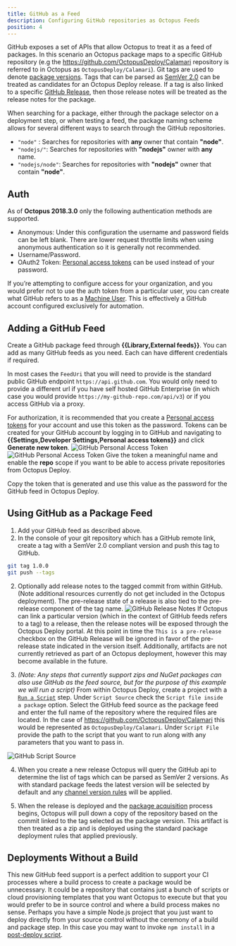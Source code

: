```yaml
---
title: GitHub as a Feed
description: Configuring GitHub repositories as Octopus Feeds
position: 4
---
```


GitHub exposes a set of APIs that allow Octopus to treat it as a feed of packages. In this scenario an Octopus package maps to a specific GitHub repository (e.g the https://github.com/OctopusDeploy/Calamari repository is referred to in Octopus as `OctopusDeploy/Calamari`). Git tags are used to denote [package versions](/docs/packaging-applications/versioning.md). Tags that can be parsed as [SemVer 2.0](http://semver.org/spec/v2.0.0.html) can be treated as candidates for an Octopus Deploy release. If a tag is also linked to a specific [GitHub Release](https://help.github.com/articles/about-releases/), then those release notes will be treated as the release notes for the package.

When searching for a package, either through the package selector on a deployment step, or when testing a feed, the package naming scheme allows for several different ways to search through the GitHub repositories.
* `"node"` : Searches for repositories with **any** owner that contain **"node"**.
* `"nodejs/"`: Searches for repositories with **"nodejs"** owner with **any** name.
* `"nodejs/node"`: Searches for repositories with **"nodejs"** owner that contain **"node"**.

## Auth
As of **Octopus 2018.3.0** only the following authentication methods are supported.
* Anonymous: Under this configuration the username and password fields can be left blank. There are lower request throttle limits when using anonymous authentication so it is generally not recommended.
* Username/Password.
* OAuth2 Token: [Personal access tokens](https://github.com/blog/1509-personal-api-tokens) can be used instead of your password.

If you’re attempting to configure access for your organization, and you would prefer not to use the auth token from a particular user, you can create what GitHub refers to as a [Machine User](https://developer.github.com/v3/guides/managing-deploy-keys/#machine-users). This is effectively a GitHub account configured exclusively for automation.

## Adding a GitHub Feed
Create a GitHub package feed through **{{Library,External feeds}}**. You can add as many GitHub feeds as you need. Each can have different credentials if required.

In most cases the `FeedUri` that you will need to provide is the standard public GitHub endpoint `https://api.github.com`. You would only need to provide a different url if you have self hosted GitHub Enterprise (in which case you would provide `https://my-github-repo.com/api/v3`) or if you access GitHub via a proxy.

For authorization, it is recommended that you create a [Personal access tokens](https://github.com/blog/1509-personal-api-tokens) for your account and use this token as the password. Tokens can be created for your GitHub account by logging in to GitHub and navigating to  **{{Settings,Developer Settings,Personal access tokens}}** and click **Generate new token**.
![GitHub Personal Access Token](GitHub-PersonalAccessToken1.png)
![GitHub Personal Access Token](GitHub-PersonalAccessToken2.png)
Give the token a meaningful name and enable the **repo** scope if you want to be able to access private repositories from Octopus Deploy.

Copy the token that is generated and use this value as the password for the GitHub feed in Octopus Deploy.

## Using GitHub as a Package Feed
1. Add your GitHub feed as described above.
2. In the console of your git repository which has a GitHub remote link, create a tag with a SemVer 2.0 compliant version and push this tag to GitHub.

```bash
git tag 1.0.0
git push --tags
```

2. Optionally add release notes to the tagged commit from within GitHub.
(Note additional resources currently do not get included in the Octopus deployment). The pre-release state of a release is also tied to the pre-release component of the tag name.
![GitHub Release Notes](GitHub-ReleaseNotes.png)
If Octopus can link a particular version (which in the context of GitHub feeds refers to a tag) to a release, then the release notes will be exposed through the Octopus Deploy portal. At this point in time the `This is a pre-release` checkbox on the GitHub Release will be ignored in favor of the pre-release state indicated in the version itself. Additionally, artifacts are not currently retrieved as part of an Octopus deployment, however this may become available in the future.

3. _(Note: Any steps that currently support zips and NuGet packages can also use GitHub as the feed source, but for the purpose of this example we will run a script)_  From within Octopus Deploy, create a project with a [`Run a Script`](/docs/deployment-examples/custom-scripts/run-a-script-step.md#Standalonescripts-Choosingwheretosourcethescript) step. Under `Script Source` check the `Script file inside a package` option. Select the GitHub feed source as the package feed and enter the full name of the repository where the required files are located. In the case of https://github.com/OctopusDeploy/Calamari this would be represented as `OctopusDeploy/Calamari`. Under `Script File` provide the path to the script that you want to run along with any parameters that you want to pass in.

 ![GitHub Script Source](GitHub-ScriptSource.png)

 4. When you create a new release Octopus will query the GitHub api to determine the list of tags which can be parsed as SemVer 2 versions. As with standard package feeds the latest version will be selected by default and any [channel version rules](/docs/deployment-process/channels/index.md#Channels-versionrules) will be applied.

5. When the release is deployed and the [package acquisition](/docs/deployment-examples/package-deployments/stage-package-uploads.md) process begins, Octopus will pull down a copy of the repository based on the commit linked to the tag selected as the package version. This artifact is then treated as a zip and is deployed using the standard package deployment rules that applied previously.

## Deployments Without a Build
This new GitHub feed support is a perfect addition to support your CI processes where a build process to create a package would be unnecessary. It could be a repository that contains just a bunch of scripts or cloud provisioning templates that you want Octopus to execute but that you would prefer to be in source control and where a build process makes no sense. Perhaps you have a simple Node.js project that you just want to deploy directly from your source control without the ceremony of a build and package step. In this case you may want to invoke `npm install` in a [post-deploy script](/docs/deployment-examples/custom-scripts/scripts-in-packages/index.md).
